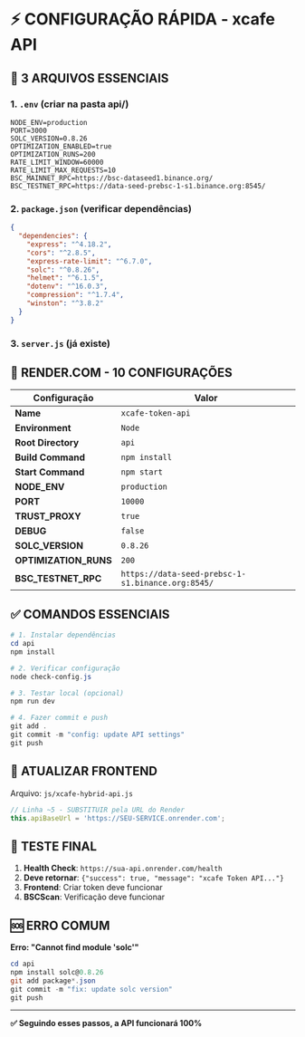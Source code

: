# ⚡ CONFIGURAÇÃO RÁPIDA - xcafe API

## 🎯 **3 ARQUIVOS ESSENCIAIS**

### 1. `.env` (criar na pasta api/)

```env
NODE_ENV=production
PORT=3000
SOLC_VERSION=0.8.26
OPTIMIZATION_ENABLED=true
OPTIMIZATION_RUNS=200
RATE_LIMIT_WINDOW=60000
RATE_LIMIT_MAX_REQUESTS=10
BSC_MAINNET_RPC=https://bsc-dataseed1.binance.org/
BSC_TESTNET_RPC=https://data-seed-prebsc-1-s1.binance.org:8545/
```

### 2. `package.json` (verificar dependências)

```json
{
  "dependencies": {
    "express": "^4.18.2",
    "cors": "^2.8.5", 
    "express-rate-limit": "^6.7.0",
    "solc": "^0.8.26",
    "helmet": "^6.1.5",
    "dotenv": "^16.0.3",
    "compression": "^1.7.4",
    "winston": "^3.8.2"
  }
}
```

### 3. `server.js` (já existe)

## 🚀 **RENDER.COM - 10 CONFIGURAÇÕES**

| Configuração | Valor |
|--------------|--------|
| **Name** | `xcafe-token-api` |
| **Environment** | `Node` |
| **Root Directory** | `api` |
| **Build Command** | `npm install` |
| **Start Command** | `npm start` |
| **NODE_ENV** | `production` |
| **PORT** | `10000` |
| **TRUST_PROXY** | `true` |
| **DEBUG** | `false` |
| **SOLC_VERSION** | `0.8.26` |
| **OPTIMIZATION_RUNS** | `200` |
| **BSC_TESTNET_RPC** | `https://data-seed-prebsc-1-s1.binance.org:8545/` |

## ✅ **COMANDOS ESSENCIAIS**

```powershell
# 1. Instalar dependências
cd api
npm install

# 2. Verificar configuração  
node check-config.js

# 3. Testar local (opcional)
npm run dev

# 4. Fazer commit e push
git add .
git commit -m "config: update API settings"
git push
```

## 🔗 **ATUALIZAR FRONTEND**

Arquivo: `js/xcafe-hybrid-api.js`

```javascript
// Linha ~5 - SUBSTITUIR pela URL do Render
this.apiBaseUrl = 'https://SEU-SERVICE.onrender.com';
```

## 🧪 **TESTE FINAL**

1. **Health Check**: `https://sua-api.onrender.com/health`
2. **Deve retornar**: `{"success": true, "message": "xcafe Token API..."}`
3. **Frontend**: Criar token deve funcionar
4. **BSCScan**: Verificação deve funcionar

## 🆘 **ERRO COMUM**

**Erro: "Cannot find module 'solc'"**

```powershell
cd api
npm install solc@0.8.26
git add package*.json
git commit -m "fix: update solc version" 
git push
```

---

**✅ Seguindo esses passos, a API funcionará 100%**
